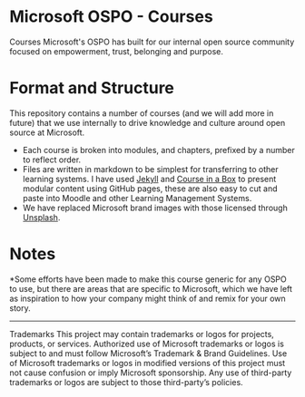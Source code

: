 # Microsoft OSPO - Courses
Courses Microsoft's OSPO has built for our internal open source community focused on empowerment, trust, belonging and purpose.


# Format and Structure
This repository contains a number of courses (and we will add more in future) that we use internally to drive knowledge and culture around open source at Microsoft.   
- Each course is broken into modules, and chapters, prefixed by a number to reflect order.  
- Files are written in markdown to be simplest for transferring to other learning systems. I have used [Jekyll](https://jekyllrb.com/) and [Course in a Box](https://course-in-a-box.p2pu.org/#:~:text=P2PU%20created%20Course-in-a-Box%20in%202014%20as%20a%20free,and%20we%20welcome%20contributions%20on%20our%20Github%20repo.) to present modular content using GitHub pages, these are also easy to cut and paste into Moodle and other Learning Management Systems.
- We have replaced Microsoft brand images with those licensed through [Unsplash](https://unsplash.com/).

# Notes
*Some efforts have been made to make this course generic for any OSPO to use, but there are areas that are specific to Microsoft, which we have left as inspiration to how your company might think of and remix for your own story.


--- 
Trademarks This project may contain trademarks or logos for projects, products, or services. Authorized use of Microsoft trademarks or logos is subject to and must follow Microsoft’s Trademark & Brand Guidelines. Use of Microsoft trademarks or logos in modified versions of this project must not cause confusion or imply Microsoft sponsorship. Any use of third-party trademarks or logos are subject to those third-party’s policies.
